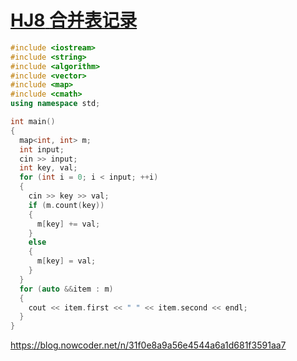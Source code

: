 # [**HJ8** **合并表记录**](https://www.nowcoder.com/practice/de044e89123f4a7482bd2b214a685201?tpId=37&tqId=21231&rp=1&ru=/ta/huawei&qru=/ta/huawei&difficulty=&judgeStatus=&tags=/question-ranking)



```c++
#include <iostream>
#include <string>
#include <algorithm>
#include <vector>
#include <map>
#include <cmath>
using namespace std;

int main()
{
  map<int, int> m;
  int input;
  cin >> input;
  int key, val;
  for (int i = 0; i < input; ++i)
  {
    cin >> key >> val;
    if (m.count(key))
    {
      m[key] += val;
    }
    else
    {
      m[key] = val;
    }
  }
  for (auto &&item : m)
  {
    cout << item.first << " " << item.second << endl;
  }
}
```

https://blog.nowcoder.net/n/31f0e8a9a56e4544a6a1d681f3591aa7